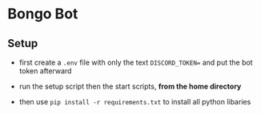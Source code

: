 # Bongo Bot

## Setup
* first create a `.env` file with only the text `DISCORD_TOKEN=` and put the bot token afterward

* run the setup script then the start scripts, **from the home directory**

* then use `pip install -r requirements.txt` to install all python libaries
